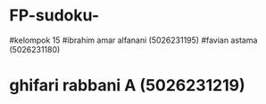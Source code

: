 ﻿# FP-sudoku- 
 #kelompok 15
#ibrahim amar alfanani (5026231195)
 #favian astama (5026231180)
 # ghifari rabbani A (5026231219)

